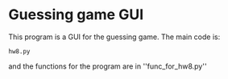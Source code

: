 # Guessing game GUI

This program is a GUI for the guessing game.
The main code is:
```
hw8.py
```
and the functions for the program are in ''func_for_hw8.py''
